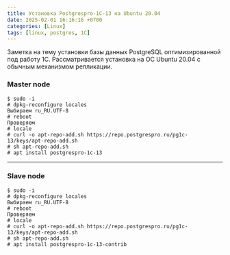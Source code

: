 ```yaml
---
title: Установка Postgrespro-1C-13 на Ubuntu 20.04
date: 2025-02-01 16:16:16 +0700
categories: [Linux]
tags: [linux, postgres, 1C]
---
```


Заметка на тему установки базы данных PostgreSQL оптимизированной под работу 1С. 
Рассматривается установка на ОС Ubuntu 20.04 с обычным механизмом репликации.

### Master node
    $ sudo -i
    # dpkg-reconfigure locales
    Выбираем ru_RU.UTF-8
    # reboot
    Проверяем
    # locale
    # curl -o apt-repo-add.sh https://repo.postgrespro.ru/pg1c-13/keys/apt-repo-add.sh
    # sh apt-repo-add.sh
    # apt install postgrespro-1c-13

---

### Slave node
    $ sudo -i
    # dpkg-reconfigure locales
    Выбираем ru_RU.UTF-8
    # reboot
    Проверяем
    # locale
    # curl -o apt-repo-add.sh https://repo.postgrespro.ru/pg1c-13/keys/apt-repo-add.sh
    # sh apt-repo-add.sh
    # apt install postgrespro-1c-13-contrib

